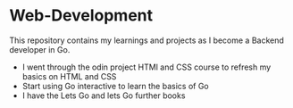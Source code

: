 # Web-Development
This repository contains my learnings and projects as I become a Backend developer in Go.

<ul>
	<li>I went through the odin project HTMl and CSS course to refresh my basics on HTML and CSS
	<li>Start using Go interactive to learn the basics of Go</li>
	<li>I have the Lets Go and lets Go further books</li>
</ul>
